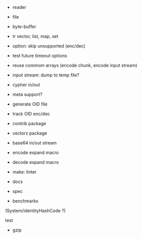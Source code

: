 
- reader
- file
- byte-buffer
- tr vector, list, map, set

- option: skip unsupported (enc/dec)

- test future timeout options

- reuse commom arrays (encode chunk, encode input stream)
- input stream: dump to temp file?

- cypher in/out

- meta support?

- generate OID file
- track OID enc/dec

- contrib package
- vectorz package
- base64 in/out stream

- encode expand macro
- decode expand macro

- make: linter

- docs
- spec
- benchmarks

(System/identityHashCode ?)

test
- gzip

